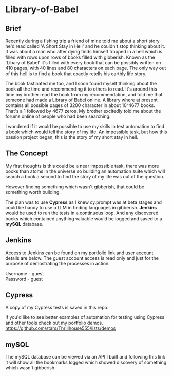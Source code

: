 # Library-of-Babel

## Brief

Recently during a fishing trip a friend of mine told me about a short story he'd read called 'A Short Stay in Hell' and he couldn't stop thinking about it. It was about a man who after dying finds himself trapped in a hell which is filled with rows upon rows of books filled with gibberish. Known as the 'Libary of Babel' it's filled with every book that can be possibly written on 410 pages, with 40 lines and 80 characters on each page. The only way out of this hell is to find a book that exactly retells his earthly life story. 

The book fastinated me too, and I soon found myself thinking about the book all the time and recommending it to others to read. It's around this time my brother read the book from my recommendation, and told me that someone had made a Library of Babel online. A library where at present contains all possible pages of 3200 character in about 10^4677 books. That's a 1 followed by 4677 zeros. My brother excitedly told me about the forums online of people who had been searching.

I wondered if it would be possible to use my skills in test automation to find a book which would tell the story of my life. An impossible task, but how this passion project began, this is the story of my short stay in hell. 


## The Concept

My first thoughts is this could be a near impossible task, there was more books than atoms in the universe so building an automation suite which will search a book a second to find the story of my life was out of the question.

However finding something which wasn't gibberish, that could be something worth building.

The plan was to use **Cypress** as I knew cy.prompt was at beta stages and could be handy to use a LLM in finding languages in gibberish.
**Jenkins** would be used to run the tests in a continuous loop.
And any discovered books which contained anything valuable would be logged and saved to a **mySQL** database.

## Jenkins

Access to Jenkins can be found on my portfolio link and user account details are below. The guest account access is read only and just for the purpose of demostrating the processes in action.

Username - guest   
Password - guest

## Cypress

A copy of my Cypress tests is saved in this repo.

If you'd like to see better examples of automation for testing using Cypress and other tools check out my portfolio demos.
https://github.com/stars/Thrillhouse555/lists/demos

## mySQL

The mySQL database can be viewed via an API I built and following this link it will show all the bookmarks logged which showed discovery of something which wasn't gibberish.
